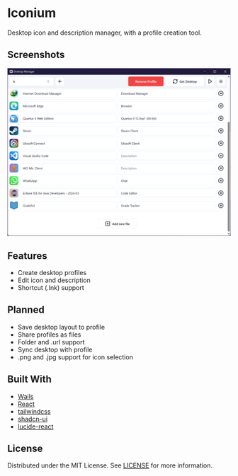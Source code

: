 # Iconium

Desktop icon and description manager, with a profile creation tool.

## Screenshots

![Main](./assets/screenshot-1.png)

## Features

- Create desktop profiles
- Edit icon and description
- Shortcut (.lnk) support

## Planned

- Save desktop layout to profile
- Share profiles as files
- Folder and .url support
- Sync desktop with profile
- .png and .jpg support for icon selection

## Built With

- [Wails](https://wails.io/)
- [React](https://react.dev/)
- [tailwindcss](https://tailwindcss.com/)
- [shadcn-ui](https://ui.shadcn.com/)
- [lucide-react](https://lucide.dev/guide/packages/lucide-react)

## License

Distributed under the MIT License. See [LICENSE](https://github.com/beyenilmez/iconium/blob/main/LICENSE) for more information.
